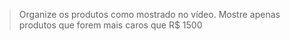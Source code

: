 > Organize os produtos como mostrado no vídeo. Mostre apenas produtos que forem mais caros que R$ 1500